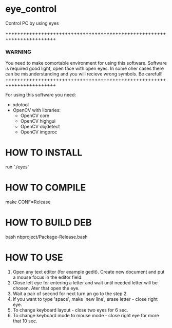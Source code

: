 # eye_control
Control PC by using eyes

+++++++++++++++++++++++++++++++++++++++++++++++++++++++++++++++++++++++
### WARNING
You need to make comortable environment for using this software.
Software is required good light, open face with open eyes. In some oher cases there can be misunderstanding and you will recieve wrong symbols. Be carefull!
+++++++++++++++++++++++++++++++++++++++++++++++++++++++++++++++++++++++

For using this software you need:
* xdotool
* OpenCV with libraries: 
	* OpenCV core
	* OpenCV highgui
	* OpenCV objdetect
	* OpenCV imgproc

# HOW TO INSTALL
run './eyes'

# HOW TO COMPILE
make CONF=Release

# HOW TO BUILD DEB
bash nbproject/Package-Release.bash

# HOW TO USE
1. Open any text editor (for example gedit). Create new document and put a mouse focus in the editor field.
2. Close left eye for entering a letter and wait until needed letter will be chosen. Ater that open the eye.
3. Wait a pair of second for next turn an go to the step 2. 
4. If you want to type 'space', make 'new line', erase letter - close right eye.
5. To change keyboard layout - close two eyes for 6 sec.
6. To change keyboard mode to mouse mode - close right eye for more that 10 sec.
 

